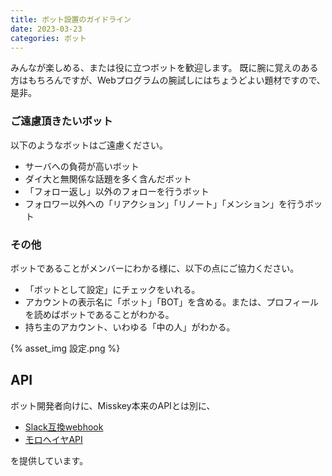 ```yaml
---
title: ボット設置のガイドライン
date: 2023-03-23
categories: ボット
---
```


みんなが楽しめる、または役に立つボットを歓迎します。
既に腕に覚えのある方はもちろんですが、Webプログラムの腕試しにはちょうどよい題材ですので、是非。

### ご遠慮頂きたいボット

以下のようなボットはご遠慮ください。

- サーバへの負荷が高いボット
- ダイ大と無関係な話題を多く含んだボット
- 「フォロー返し」以外のフォローを行うボット
- フォロワー以外への「リアクション」「リノート」「メンション」を行うボット

### その他

ボットであることがメンバーにわかる様に、以下の点にご協力ください。

- 「ボットとして設定」にチェックをいれる。
- アカウントの表示名に「ボット」「BOT」を含める。または、プロフィールを読めばボットであることがわかる。
- 持ち主のアカウント、いわゆる「中の人」がわかる。

{% asset_img 設定.png %}

## API

ボット開発者向けに、Misskey本来のAPIとは別に、

- [Slack互換webhook](/articles/Slack互換webhook)
- [モロヘイヤAPI](https://misskey.delmulin.com/mulukhiya/app/api)

を提供しています。
